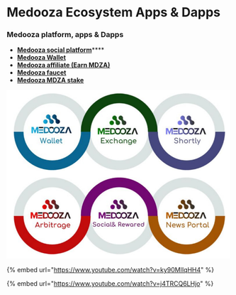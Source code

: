 # Medooza Ecosystem Apps & Dapps

### Medooza platform, apps & Dapps

* [**Medooza social platform**](https://play.google.com/store/apps/details?id=com.medooza.social\_app)****
* ****[**Medooza Wallet**](../guides/medooza-wallet-platform-guide/)****
* ****[**Medooza affiliate (Earn MDZA)**](https://ref.medooza.network)****
* ****[**Medooza faucet**](https://faucet.medooza.network)****
* ****[**Medooza MDZA stake**](https://stake.medooza.network)****

![](../.gitbook/assets/medooza-ecosystem.jpg)

{% embed url="https://www.youtube.com/watch?v=ky90MlIqHH4" %}

{% embed url="https://www.youtube.com/watch?v=j4TRCQ6LHjo" %}
